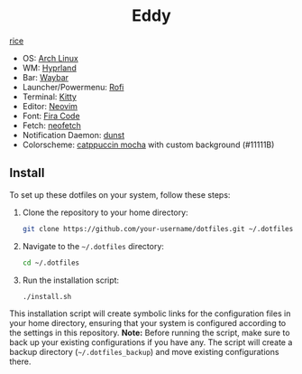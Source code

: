 <h1 align="center">Eddy</h1>

[rice](https://imgur.com/a/tLFEF0A)

- OS: [Arch Linux](https://archlinux.org/)
- WM: [Hyprland](https://hyprland.org/)
- Bar: [Waybar](https://github.com/Alexays/Waybar)
- Launcher/Powermenu: [Rofi](https://github.com/davatorium/rofi)
- Terminal: [Kitty](https://github.com/alacritty/alacritty)
- Editor: [Neovim](https://neovim.io/)
- Font: [Fira Code](https://github.com/tonsky/FiraCode)
- Fetch: [neofetch](https://github.com/dylanaraps/neofetch)
- Notification Daemon: [dunst](https://github.com/dunst-project/dunst)
- Colorscheme: [catppuccin mocha](https://github.com/catppuccin/catppuccin) with custom background (#11111B)


## Install
To set up these dotfiles on your system, follow these steps:
1. Clone the repository to your home directory:
    ```bash
    git clone https://github.com/your-username/dotfiles.git ~/.dotfiles
    ```
2. Navigate to the `~/.dotfiles` directory:
    ```bash
    cd ~/.dotfiles
    ```
3. Run the installation script:
    ```bash
    ./install.sh
    ```
This installation script will create symbolic links for the configuration files in your home directory, ensuring that your system is configured according to the settings in this repository.
**Note:** Before running the script, make sure to back up your existing configurations if you have any. The script will create a backup directory (`~/.dotfiles_backup`) and move existing configurations there.

